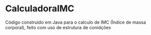 # CalculadoraIMC
 Código construído em Java para o calculo de IMC (Índice de massa corporal), feito com uso de estrutura de conidções
